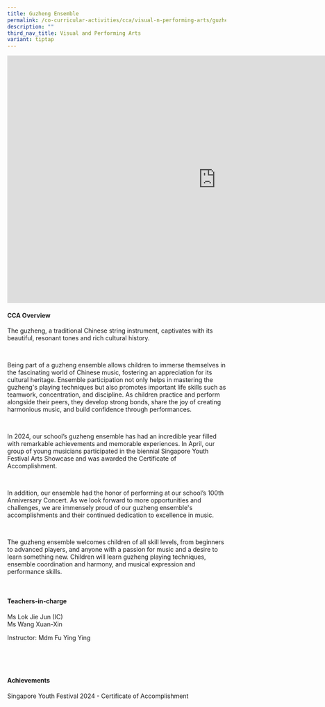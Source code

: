 ```yaml
---
title: Guzheng Ensemble
permalink: /co-curricular-activities/cca/visual-n-performing-arts/guzheng-ensemble/
description: ""
third_nav_title: Visual and Performing Arts
variant: tiptap
---
```

<div class="iframe-wrapper">
<iframe height="569" width="960" allowfullscreen="true" frameborder="0" src="https://docs.google.com/presentation/d/e/2PACX-1vSuOtT2FyXJ7VKf4AFBOkJ1Q2LKLGbfYpsDtvgaNSba0J-PZB4W_0B_6r1uE82pgEtuwwZePV7ivBDQ/pubembed?start=true&amp;loop=true&amp;delayms=3000"></iframe>
</div>
<h4><strong>CCA Overview</strong></h4>
<p>The guzheng, a traditional Chinese string instrument, captivates with
its beautiful, resonant tones and rich cultural history.</p>
<p>&nbsp;</p>
<p>Being part of a guzheng ensemble allows children to immerse themselves
in the fascinating world of Chinese music, fostering an appreciation for
its cultural heritage. Ensemble participation not only helps in mastering
the guzheng's playing techniques but also promotes important life skills
such as teamwork, concentration, and discipline. As children practice and
perform alongside their peers, they develop strong bonds, share the joy
of creating harmonious music, and build confidence through performances.</p>
<p>&nbsp;</p>
<p>In 2024, our school’s guzheng ensemble has had an incredible year filled
with remarkable achievements and memorable experiences. In April, our group
of young musicians participated in the biennial Singapore Youth Festival
Arts Showcase and was awarded the Certificate of Accomplishment.</p>
<p>&nbsp;</p>
<p>In addition, our ensemble had the honor of performing at our school’s
100th Anniversary Concert. As we look forward to more opportunities and
challenges, we are immensely proud of our guzheng ensemble's accomplishments
and their continued dedication to excellence in music.</p>
<p>&nbsp;</p>
<p>The guzheng ensemble welcomes children of all skill levels, from beginners
to advanced players, and anyone with a passion for music and a desire to
learn something new. Children will learn guzheng playing techniques, ensemble
coordination and harmony, and musical expression and performance skills.</p>
<p>&nbsp;</p>
<h4><strong>Teachers-in-charge</strong></h4>
<p>Ms Lok Jie Jun (IC)
<br>Ms Wang Xuan-Xin</p>
<p>Instructor: Mdm Fu Ying Ying</p>
<p>&nbsp;</p>
<p>&nbsp;</p>
<h4><strong>Achievements</strong></h4>
<p>Singapore Youth Festival 2024 - Certificate of Accomplishment</p>
<p>&nbsp;</p>
